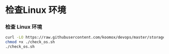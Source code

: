 # 检查Linux 环境                  
### 检查 Linux 环境           
```sh
curl -LO https://raw.githubusercontent.com/koomox/devops/master/storage/linux/scripts/os/check_os.sh
chmod +x ./check_os.sh
./check_os.sh
```